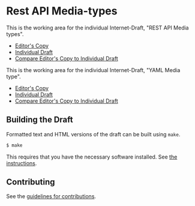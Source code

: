 # Rest API Media-types

This is the working area for the individual Internet-Draft, "REST API Media types".

* [Editor's Copy](https://ietf-wg-httpapi.github.io/mediatypes/#go.draft-ietf-httpapi-rest-api-mediatypes.html)
* [Individual Draft](https://datatracker.ietf.org/doc/draft-ietf-httpapi-rest-api-mediatypes/)
* [Compare Editor's Copy to Individual Draft](https://ietf-wg-httpapi.github.io/mediatypes/#go.draft-ietf-httpapi-rest-api-mediatypes.diff)

This is the working area for the individual Internet-Draft, "YAML Media type".

* [Editor's Copy](https://ietf-wg-httpapi.github.io/mediatypes/#go.draft-ietf-httpapi-yaml-mediatypes.html)
* [Individual Draft](https://datatracker.ietf.org/doc/draft-ietf-httpapi-yaml-mediatypes/)
* [Compare Editor's Copy to Individual Draft](https://ietf-wg-httpapi.github.io/mediatypes/#go.draft-ietf-httpapi-yaml-mediatypes.diff)

## Building the Draft

Formatted text and HTML versions of the draft can be built using `make`.

```sh
$ make
```

This requires that you have the necessary software installed.  See
[the instructions](https://github.com/martinthomson/i-d-template/blob/master/doc/SETUP.md).


## Contributing

See the
[guidelines for contributions](https://github.com/ietf-wg-httpapi/mediatypes/blob/master/CONTRIBUTING.md).
